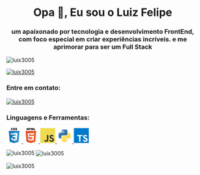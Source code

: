 <h1 align="center">Opa 👋, Eu sou o Luiz Felipe</h1>
<h3 align="center">um apaixonado por tecnologia e desenvolvimento FrontEnd, com foco especial em criar experiências incríveis. e me aprimorar para ser um Full Stack</h3>

<p align="left"> <img src="https://komarev.com/ghpvc/?username=luix3005&label=Profile%20views&color=0e75b6&style=flat" alt="luix3005" /> </p>

<p align="left"> <a href="https://github.com/ryo-ma/github-profile-trophy"><img src="https://github-profile-trophy.vercel.app/?username=luix3005" alt="luix3005" /></a> </p>

<h3 align="left">Entre em contato:</h3>
<p align="left">
<a href="https://linkedin.com/in/luix3005" target="blank"><img align="center" src="https://raw.githubusercontent.com/rahuldkjain/github-profile-readme-generator/master/src/images/icons/Social/linked-in-alt.svg" alt="luix3005" height="30" width="40" /></a>
</p>

<h3 align="left">Linguagens e Ferramentas:</h3>
<p align="left"> <a href="https://www.w3schools.com/css/" target="_blank" rel="noreferrer"> <img src="https://raw.githubusercontent.com/devicons/devicon/master/icons/css3/css3-original-wordmark.svg" alt="css3" width="40" height="40"/> </a> <a href="https://www.w3.org/html/" target="_blank" rel="noreferrer"> <img src="https://raw.githubusercontent.com/devicons/devicon/master/icons/html5/html5-original-wordmark.svg" alt="html5" width="40" height="40"/> </a> <a href="https://developer.mozilla.org/en-US/docs/Web/JavaScript" target="_blank" rel="noreferrer"> <img src="https://raw.githubusercontent.com/devicons/devicon/master/icons/javascript/javascript-original.svg" alt="javascript" width="40" height="40"/> </a> <a href="https://www.python.org" target="_blank" rel="noreferrer"> <img src="https://raw.githubusercontent.com/devicons/devicon/master/icons/python/python-original.svg" alt="python" width="40" height="40"/> </a> <a href="https://www.typescriptlang.org/" target="_blank" rel="noreferrer"> <img src="https://raw.githubusercontent.com/devicons/devicon/master/icons/typescript/typescript-original.svg" alt="typescript" width="40" height="40"/> </a> </p>

<p><img align="left" src="https://github-readme-stats.vercel.app/api/top-langs?username=luix3005&show_icons=true&locale=en&layout=compact" alt="luix3005" /></p>

<p>&nbsp;<img align="center" src="https://github-readme-stats.vercel.app/api?username=luix3005&show_icons=true&locale=en" alt="luix3005" /></p>

<p><img align="center" src="https://github-readme-streak-stats.herokuapp.com/?user=luix3005&" alt="luix3005" /></p>

<!--
**Luix3005/Luix3005** is a ✨ _special_ ✨ repository because its `README.md` (this file) appears on your GitHub profile.

Here are some ideas to get you started:

- 🔭 I’m currently working on ...
- 🌱 I’m currently learning ...
- 👯 I’m looking to collaborate on ...
- 🤔 I’m looking for help with ...
- 💬 Ask me about ...
- 📫 How to reach me: ...
- 😄 Pronouns: ...
- ⚡ Fun fact: ...
-->
